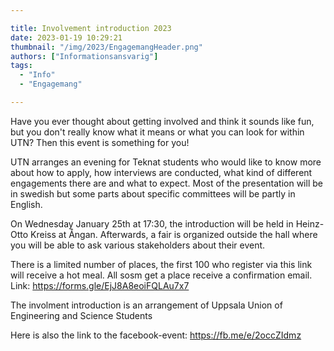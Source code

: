 ```yaml
---

title: Involvement introduction 2023
date: 2023-01-19 10:29:21
thumbnail: "/img/2023/EngagemangHeader.png"
authors: ["Informationsansvarig"]
tags: 
  - "Info"
  - "Engagemang"

---
```


Have you ever thought about getting involved and think it sounds like fun, but you don't really know what it means or what you can look for within UTN? Then this event is something for you!

UTN arranges an evening for Teknat students who would like to know more about how to apply, how interviews are conducted, what kind of different engagements there are and what to expect. Most of the presentation will be in swedish but some parts about specific committees will be partly in English.

On Wednesday January 25th at 17:30, the introduction will be held in Heinz-Otto Kreiss at Ångan. Afterwards, a fair is organized outside the hall where you will be able to ask various stakeholders about their event.

There is a limited number of places, the first 100 who register via this link will receive a hot meal. All sosm get a place receive a confirmation email. Link: https://forms.gle/EjJ8A8eoiFQLAu7x7

The involment introduction is an arrangement of Uppsala Union of Engineering and Science Students 

Here is also the link to the facebook-event: https://fb.me/e/2occZIdmz 